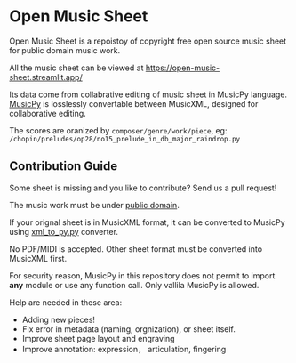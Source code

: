 # Open Music Sheet

Open Music Sheet is a repoistoy of copyright free open source music sheet for public domain music work.

All the music sheet can be viewed at https://open-music-sheet.streamlit.app/

Its data come from collabrative editing of music sheet in MusicPy language. 
[MusicPy](https://github.com/yufanyufan/musicpy) is losslessly convertable between MusicXML, designed for collaborative editing.

The scores are oranized by `composer/genre/work/piece`, eg: `/chopin/preludes/op28/no15_prelude_in_db_major_raindrop.py`

## Contribution Guide
Some sheet is missing and you like to contribute? Send us a pull request!

The music work must be under [public domain](https://creativecommons.org/publicdomain/mark/1.0/).

If your orignal sheet is in MusicXML format, it can be converted to MusicPy using [xml_to_py.py](https://github.com/yufanyufan/musicpy/blob/main/xml_to_py.py) converter.

No PDF/MIDI is accepted. Other sheet format must be converted into MusicXML first.

For security reason, MusicPy in this repository does not permit to import **any** module or use any function call. Only vallila MusicPy is allowed.

Help are needed in these area:

* Adding new pieces!
* Fix error in metadata (naming, orgnization), or sheet itself.
* Improve sheet page layout and engraving
* Improve annotation: expression， articulation, fingering
